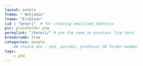 ```yaml
---
layout: people
fname: " Benjamin"
lname: "Eriksson"
cid : "beneri"  # for creating email/web addresss
pic: placeholder.png
permalink: "/beneri/" # use the same as previous line here
breadcrumb: true
categories: people
    ## choose one : phd, postdoc, professor OR former-member
tags:
    - phd
---
```

